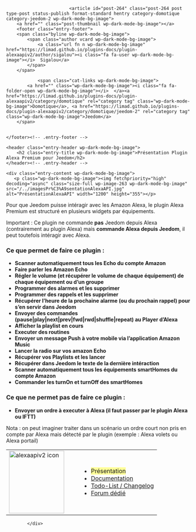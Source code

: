 <div class="col-md-8 wp-dark-mode-bg-image">
					
										
												
							<article id="post-264" class="post-264 post type-post status-publish format-standard hentry category-domotique category-jeedom-2 wp-dark-mode-bg-image">
		<a href="" class="post-thumbnail wp-dark-mode-bg-image"></a>
		<footer class="entry-footer">
		<span class="byline wp-dark-mode-bg-image">
			<span class="author vcard wp-dark-mode-bg-image">
				<a class="url fn n wp-dark-mode-bg-image" href="https://limad.github.io/plugins-docs/plugin-alexaapiv2/author/sigalou"><i class="fa fa-user wp-dark-mode-bg-image"></i>  Sigalou</a>
			</span>
		</span>

				<span class="cat-links wp-dark-mode-bg-image">
			<a href="" class="wp-dark-mode-bg-image"><i class="fa fa-folder-open wp-dark-mode-bg-image"></i>  </a><a href="https://limad.github.io/plugins-docs/plugin-alexaapiv2/category/domotique" rel="category tag" class="wp-dark-mode-bg-image">Domotique</a>, <a href="https://limad.github.io/plugins-docs/plugin-alexaapiv2/category/domotique/jeedom-2" rel="category tag" class="wp-dark-mode-bg-image">Jeedom</a>
		</span>


	</footer><!-- .entry-footer -->

	<header class="entry-header wp-dark-mode-bg-image">
		<h2 class="entry-title wp-dark-mode-bg-image">Présentation Plugin Alexa Premium pour Jeedom</h2>
	</header><!-- .entry-header -->

	<div class="entry-content wp-dark-mode-bg-image">
	   <p class="wp-dark-mode-bg-image"><img fetchpriority="high" decoding="async" class="size-full wp-image-263 wp-dark-mode-bg-image" src="/../imagesPr%C3%A9sentationAlexaAPI.jpg" alt="PrésentationAlexaAPI" width="1200" height="355"></p>

<p class="wp-dark-mode-bg-image"><span id="more-264" class="wp-dark-mode-bg-image"></span></p>
<p class="wp-dark-mode-bg-image">Pour que Jeedom puisse intéragir avec les Amazon Alexa, le plugin Alexa Premium est structuré en plusieurs widgets par équipements.</p>
<p class="wp-dark-mode-bg-image">Important : Ce plugin ne commande <strong class="wp-dark-mode-bg-image">pas</strong> Jeedom depuis Alexa (contrairement au plugin Alexa) mais <strong class="wp-dark-mode-bg-image">commande Alexa depuis Jeedom</strong>, il peut toutefois intéragir avec Alexa.</p>
<h3 class="wp-dark-mode-bg-image">Ce que permet de faire ce plugin :</h3>
<ul class="wp-dark-mode-bg-image">
<li class="wp-dark-mode-bg-image"><strong class="wp-dark-mode-bg-image">Scanner automatiquement tous les Echo du compte Amazon</strong></li>
<li class="wp-dark-mode-bg-image"><strong class="wp-dark-mode-bg-image">Faire parler les Amazon Echo</strong></li>
<li class="wp-dark-mode-bg-image"><strong class="wp-dark-mode-bg-image">Régler le volume (et récupérer le volume de chaque équipement) de chaque équipement ou d’un groupe<br class="wp-dark-mode-bg-image">
</strong></li>
<li class="wp-dark-mode-bg-image"><strong class="wp-dark-mode-bg-image">Programmer des alarmes et les supprimer</strong></li>
<li class="wp-dark-mode-bg-image"><strong class="wp-dark-mode-bg-image">Programmer des rappels et les supprimer</strong></li>
<li class="wp-dark-mode-bg-image"><strong class="wp-dark-mode-bg-image">Récupérer l’heure de la prochaine alarme (ou du prochain rappel) pour s’en servir dans Jeedom</strong></li>
<li class="wp-dark-mode-bg-image"><strong class="wp-dark-mode-bg-image">Envoyer des commandes (pause|play|next|prev|fwd|rwd|shuffle|repeat) au Player d’Alexa</strong></li>
<li class="wp-dark-mode-bg-image"><strong class="wp-dark-mode-bg-image">Afficher la playlist en cours</strong></li>
<li class="wp-dark-mode-bg-image"><strong class="wp-dark-mode-bg-image">Executer des routines</strong></li>
<li class="wp-dark-mode-bg-image"><strong class="wp-dark-mode-bg-image">Envoyer un message Push à votre mobile via l’application Amazon Music</strong></li>
<li class="wp-dark-mode-bg-image"><strong class="wp-dark-mode-bg-image">Lancer la radio sur vos amazon Echo</strong></li>
<li class="wp-dark-mode-bg-image"><strong class="wp-dark-mode-bg-image">Récupérer vos Playlists et les lancer</strong></li>
<li class="wp-dark-mode-bg-image"><strong class="wp-dark-mode-bg-image">Récupérer dans Jeedom le texte de la dernière intéraction</strong></li>
<li class="wp-dark-mode-bg-image"><strong class="wp-dark-mode-bg-image">Scanner automatiquement tous les équipements smartHomes du compte Amazon</strong></li>
<li class="wp-dark-mode-bg-image"><strong class="wp-dark-mode-bg-image">Commander les turnOn et turnOff des smartHomes</strong></li>
</ul>
<h3 class="wp-dark-mode-bg-image">Ce que ne permet pas de faire ce plugin :</h3>
<ul class="wp-dark-mode-bg-image">
<li class="wp-dark-mode-bg-image"><strong class="wp-dark-mode-bg-image">Envoyer un ordre à executer à Alexa (il faut passer par le plugin Alexa ou IFTT)</strong></li>
</ul>
<p class="wp-dark-mode-bg-image">Nota : on peut imaginer traiter dans un scénario un ordre court non pris en compte par Alexa mais détecté par le plugin (exemple : Alexa volets ou Alexa portail)</p>
<table style="width: 100%;" class="">
<tbody class="wp-dark-mode-bg-image">
<tr class="wp-dark-mode-bg-image">
<td style="width: 180px;" class="wp-dark-mode-bg-image"><img decoding="async" class="size-full wp-image-182 wp-dark-mode-bg-image" src="https://market.jeedom.com/filestore/market/plugin/images/alexaapiv2.png" alt="alexaapiv2 icon" width="150" height="170"></td>
<td class="wp-dark-mode-bg-image">
<ul class="wp-dark-mode-bg-image">
<li class="wp-dark-mode-bg-image"><span style="background-color: rgb(255, 255, 153); --wp-dark-mode-inline-bgcolor: #5a5913;" data-wp-dark-mode-inline-bgcolor="" class="">Présentation</span></li>
<li class="wp-dark-mode-bg-image"><a href="https://limad.github.io/plugins-docs/plugin-alexaapiv2/documentation" class="wp-dark-mode-bg-image">Documentation</a></li>
<li class="wp-dark-mode-bg-image"><a href="https://limad.github.io/plugins-docs/plugin-alexaapiv2/changelog" class="wp-dark-mode-bg-image">Todo-List / Changelog</a></li>
<li class="wp-dark-mode-bg-image"><a href="https://community.jeedom.com/tags/plugin-alexaapiv2" class="wp-dark-mode-bg-image">Forum dédié</a></li>
</ul>
</td>
</tr>
</tbody>
</table>
	</div><!-- .entry-content -->

</article>
					
												
						
<div id="comments" class="comments-area wp-dark-mode-bg-image">

</div><!-- #comments -->
						
								
			</div>
